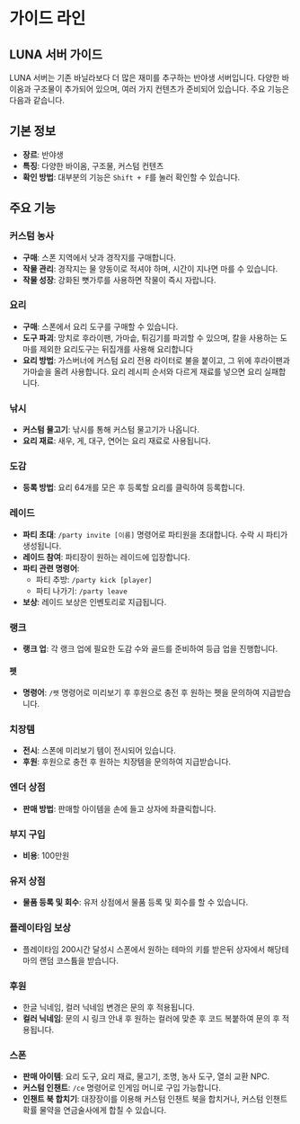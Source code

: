 # 가이드 라인

## LUNA 서버 가이드

LUNA 서버는 기존 바닐라보다 더 많은 재미를 추구하는 반야생 서버입니다. 다양한 바이옴과 구조물이 추가되어 있으며, 여러 가지 컨텐츠가 준비되어 있습니다. 주요 기능은 다음과 같습니다.

## 기본 정보

* **장르**: 반야생
* **특징**: 다양한 바이옴, 구조물, 커스텀 컨텐츠
* **확인 방법**: 대부분의 기능은 `Shift + F`를 눌러 확인할 수 있습니다.

## 주요 기능

### 커스텀 농사

* **구매**: 스폰 지역에서 낫과 경작지를 구매합니다.
* **작물 관리**: 경작지는 물 양동이로 적셔야 하며, 시간이 지나면 마를 수 있습니다.
* **작물 성장**: 강화된 뼛가루를 사용하면 작물이 즉시 자랍니다.

### 요리

* **구매**: 스폰에서 요리 도구를 구매할 수 있습니다.
* **도구 파괴**: 망치로 후라이팬, 가마솥, 튀김기를 파괴할 수 있으며, 칼을 사용하는 도마를 제외한 요리도구는 뒤집개를 사용해 요리합니다
* **요리 방법**: 가스버너에 커스텀 요리 전용 라이터로 불을 붙이고, 그 위에 후라이팬과 가마솥을 올려 사용합니다. 요리 레시피 순서와 다르게 재료를 넣으면 요리 실패합니다.

### 낚시

* **커스텀 물고기**: 낚시를 통해 커스텀 물고기가 나옵니다.
* **요리 재료**: 새우, 게, 대구, 연어는 요리 재료로 사용됩니다.

### 도감

* **등록 방법**: 요리 64개를 모은 후 등록할 요리를 클릭하여 등록합니다.

### 레이드

* **파티 초대**: `/party invite [이름]` 명령어로 파티원을 초대합니다. 수락 시 파티가 생성됩니다.
* **레이드 참여**: 파티장이 원하는 레이드에 입장합니다.
* **파티 관련 명령어**:
  * 파티 추방: `/party kick [player]`
  * 파티 나가기: `/party leave`
* **보상**: 레이드 보상은 인벤토리로 지급됩니다.

### 랭크

* **랭크 업**: 각 랭크 업에 필요한 도감 수와 골드를 준비하여 등급 업을 진행합니다.

#### 펫

* **명령어**: `/펫` 명령어로 미리보기 후 후원으로 충전 후 원하는 펫을 문의하여 지급받습니다.

### 치장템

* **전시**: 스폰에 미리보기 템이 전시되어 있습니다.
* **후원**: 후원으로 충전 후 원하는 치장템을 문의하여 지급받습니다.

### 엔더 상점

* **판매 방법**: 판매할 아이템을 손에 들고 상자에 좌클릭합니다.

### 부지 구입

* **비용**: 100만원

### 유저 상점

* **물품 등록 및 회수**: 유저 상점에서 물품 등록 및 회수를 할 수 있습니다.

### 플레이타임 보상

* 플레이타임 200시간 달성시 스폰에서 원하는 테마의 키를 받은뒤 상자에서 해당테마의 랜덤 코스튬을 받습니다.

### 후원

* 한글 닉네임, 컬러 닉네임 변경은 문의 후 적용됩니다.
* **컬러 닉네임**: 문의 시 링크 안내 후 원하는 컬러에 맞춘 후 코드 복붙하여 문의 후 적용됩니다.

### 스폰

* **판매 아이템**: 요리 도구, 요리 재료, 물고기, 조명, 농사 도구, 열쇠 교환 NPC.
* **커스텀 인챈트**: `/ce` 명령어로 인게임 머니로 구입 가능합니다.
* **인챈트 북 합치기**: 대장장이를 이용해 커스텀 인챈트 북을 합치거나, 커스텀 인챈트 확률 물약을 연금술사에게 합칠 수 있습니다.
